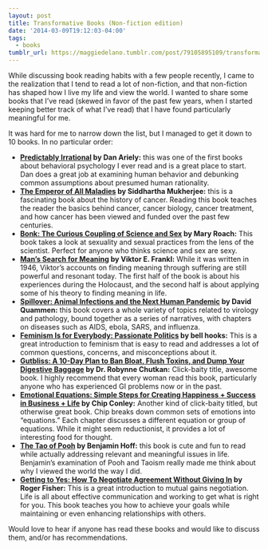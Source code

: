 ```yaml
---
layout: post
title: Transformative Books (Non-fiction edition)
date: '2014-03-09T19:12:03-04:00'
tags:
  - books
tumblr_url: https://maggiedelano.tumblr.com/post/79105895109/transformative-books-non-fiction-edition
---
```

While discussing book reading habits with a few people recently, I came to the realization that I tend to read a lot of non-fiction, and that non-fiction has shaped how I live my life and view the world. I wanted to share some books that I’ve read (skewed in favor of the past few years, when I started keeping better track of what I’ve read) that I have found particularly meaningful for me.

It was hard for me to narrow down the list, but I managed to get it down to 10 books. In no particular order:

- **[Predictably Irrational](http://www.amazon.com/Predictably-Irrational-Revised-Expanded-Edition/dp/0061353248)&nbsp;by Dan Ariely:** this was one of the first books about behavioral psychology I ever read and is a great place to start. Dan does a great job at examining human behavior and debunking common assumptions about presumed human rationality.
- **[The Emperor of All Maladies](http://www.amazon.com/The-Emperor-All-Maladies-Biography/dp/1439170916)&nbsp;by&nbsp;Siddhartha Mukherjee:** this is a fascinating book about the history of cancer. Reading this book teaches the reader the basics behind cancer, cancer biology, cancer treatment, and how cancer has been viewed and funded over the past few centuries.
- **[Bonk: The Curious Coupling of Science and Sex](http://www.amazon.com/Bonk-Curious-Coupling-Science-Sex/dp/0393334791) by Mary Roach:** This book takes a look at sexuality and sexual practices from the lens of the scientist. Perfect for anyone who thinks science and sex are sexy.
- **[Man’s Search for Meaning](http://www.amazon.com/Mans-Search-Meaning-Viktor-Frankl/dp/080701429X)&nbsp;by Viktor E. Frankl:** While it was written in 1946, Viktor’s accounts on finding meaning through suffering are still powerful and resonant today. The first half of the book is about his experiences during the Holocaust, and the second half is about applying some of his theory to finding meaning in life.
- **[Spillover: Animal Infections and the Next Human Pandemic](http://www.amazon.com/Spillover-Animal-Infections-Human-Pandemic/dp/1480564443)&nbsp;by David Quammen:** this book covers a whole variety of topics related to virology and pathology, bound together as a series of narratives, with chapters on diseases such as AIDS, ebola, SARS, and influenza.
- **[Feminism Is for Everybody: Passionate Politics](http://www.amazon.com/Feminism-Is-Everybody-Passionate-Politics/dp/0896086283)&nbsp;by bell hooks:** This is a great introduction to feminism that is easy to read and addresses a lot of common questions, concerns, and misconceptions about it.
- **[Gutbliss: A 10-Day Plan to Ban Bloat, Flush Toxins, and Dump Your Digestive Baggage](http://www.amazon.com/Gutbliss-10-Day-Toxins-Digestive-Baggage/dp/1583335226)&nbsp;by Dr. Robynne Chutkan:** Click-baity title, awesome book. I highly recommend that every woman read this book, particularly anyone who has experienced GI problems now or in the past.
- **[Emotional Equations: Simple Steps for Creating Happiness + Success in Business + Life](http://www.amazon.com/Emotional-Equations-Creating-Happiness-Business/dp/1451607261) by Chip Conley:** Another kind of click-baity titled, but otherwise great book. Chip breaks down common sets of emotions into “equations.” Each chapter discusses a different equation or group of equations. While it might seem reductionist, it provides a lot of interesting food for thought.
- **[The Tao of Pooh](http://www.amazon.com/The-Tao-Pooh-Benjamin-Hoff/dp/0140067477)&nbsp;by Benjamin Hoff:** this book is cute and fun to read while actually addressing relevant and meaningful issues in life. Benjamin’s examination of Pooh and Taoism really made me think about why I viewed the world the way I did.
- **[Getting to Yes: How To Negotiate Agreement Without Giving In](http://www.amazon.com/Getting-Yes-Negotiate-Agreement-Without/dp/0743526937) by Roger Fisher:** This is a great introduction to mutual gains negotiation. Life is all about effective communication and working to get what is right for you. This book teaches you how to achieve your goals while maintaining or even enhancing relationships with others.

Would love to hear if anyone has read these books and would like to discuss them, and/or has recommendations.

